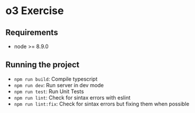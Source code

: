 # o3 Exercise

## Requirements

* node >= 8.9.0

## Running the project

* `npm run build`: Compile typescript
* `npm run dev`: Run server in dev mode
* `npm run test`: Run Unit Tests
* `npm run lint`: Check for sintax errors with eslint 
* `npm run lint:fix`: Check for sintax errors but fixing them when possible
